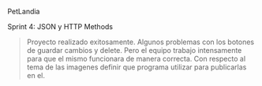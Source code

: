 PetLandia

Sprint 4: JSON y HTTP Methods

>Proyecto realizado exitosamente. Algunos problemas con los botones de guardar cambios y delete. Pero el equipo trabajo intensamente para
>que el mismo funcionara de manera correcta. Con respecto al tema de las imagenes definir que programa utilizar para publicarlas en el.
